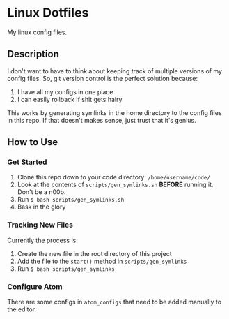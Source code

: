 # Linux Dotfiles

My linux config files.

## Description

I don't want to have to think about keeping track of multiple versions of my config files.
So,
git version control is the perfect solution because:

1.  I have all my configs in one place
1.  I can easily rollback if shit gets hairy

This works by generating symlinks in the home directory to the config files in this repo.
If that doesn't makes sense,
just trust that it's genius.

## How to Use

### Get Started

1.  Clone this repo down to your code directory: `/home/username/code/`
1.  Look at the contents of `scripts/gen_symlinks.sh` **BEFORE** running it. Don't be a n00b.
1.  Run `$ bash scripts/gen_symlinks.sh`
1.  Bask in the glory

### Tracking New Files

Currently the process is:

1.  Create the new file in the root directory of this project
1.  Add the file to the `start()` method in `scripts/gen_symlinks`
1.  Run `$ bash scripts/gen_symlinks`

### Configure Atom

There are some configs in `atom_configs` that need to be added manually to the editor.
